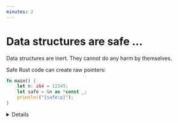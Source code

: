 ```yaml
---
minutes: 2
---
```


# Data structures are safe ...

Data structures are inert. They cannot do any harm by themselves.

Safe Rust code can create raw pointers:

```rust
fn main() {
    let n: i64 = 12345;
    let safe = &n as *const _;
    println!("{safe:p}");
}
```

<details>

Consider a raw pointer to an integer, i.e., the value `safe` is the raw pointer
type `*const i64`. Raw pointers can be out-of-bounds, misaligned, or be
null. But the unsafe keyword is not required when creating them.

</details>
